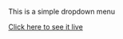 This is a simple dropdown menu


[Click here to see it live](https://ivanzlatoff.github.io/A-Simple-Dropdown-Menu/)

